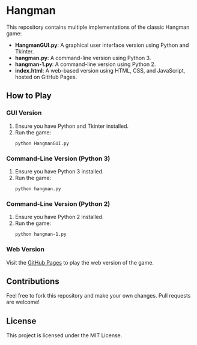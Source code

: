 # Hangman

This repository contains multiple implementations of the classic Hangman game:

- **HangmanGUI.py**: A graphical user interface version using Python and Tkinter.
- **hangman.py**: A command-line version using Python 3.
- **hangman-1.py**: A command-line version using Python 2.
- **index.html**: A web-based version using HTML, CSS, and JavaScript, hosted on GitHub Pages.

## How to Play

### GUI Version
1. Ensure you have Python and Tkinter installed.
2. Run the game:
    ```
    python HangmanGUI.py
    ```

### Command-Line Version (Python 3)
1. Ensure you have Python 3 installed.
2. Run the game:
    ```
    python hangman.py
    ```

### Command-Line Version (Python 2)
1. Ensure you have Python 2 installed.
2. Run the game:
    ```
    python hangman-1.py
    ```

### Web Version
Visit the [GitHub Pages](https://abhrankan-chakrabarti.github.io/hangman/) to play the web version of the game.

## Contributions

Feel free to fork this repository and make your own changes. Pull requests are welcome!

## License

This project is licensed under the MIT License.